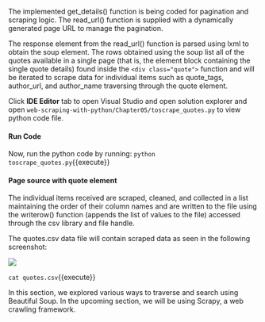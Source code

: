 The implemented get_details() function is being coded for pagination and scraping logic. The read_url() function is supplied with a dynamically generated page URL to manage the pagination. 

The response element from the read_url() function is parsed using lxml to obtain the soup element. The rows obtained using the soup list all of the quotes available in a single page (that is, the element block containing the single quote details) found inside the `<div class="quote">` function and will be iterated to scrape data for individual items such as quote_tags, author_url, and author_name traversing through the quote element.

Click **IDE Editor** tab to open Visual Studio and open solution explorer and open `web-scraping-with-python/Chapter05/toscrape_quotes.py` to view python code file.

#### Run Code
Now, run the python code by running: `python toscrape_quotes.py`{{execute}}


#### Page source with quote element 
The individual items received are scraped, cleaned, and collected in a list maintaining the order of their column names and are written to the file using the writerow() function (appends the list of values to the file) accessed through the csv library and file handle.

The quotes.csv data file will contain scraped data as seen in the following screenshot:

![](https://github.com/fenago/katacoda-scenarios/raw/master/web-scraping-with-python/chapter-05-01/steps/9/1.png)

`cat quotes.csv`{{execute}}

In this section, we explored various ways to traverse and search using Beautiful Soup. In the upcoming section, we will be using Scrapy, a web crawling framework.